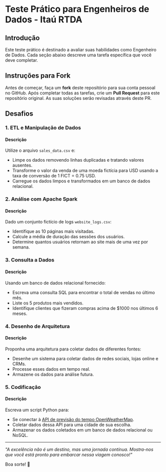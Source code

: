 # Teste Prático para Engenheiros de Dados - Itaú RTDA

## Introdução

Este teste prático é destinado a avaliar suas habilidades como Engenheiro de Dados. Cada seção abaixo descreve uma tarefa específica que você deve completar.

## Instruções para Fork

Antes de começar, faça um **fork** deste repositório para sua conta pessoal no GitHub. Após completar todas as tarefas, crie um **Pull Request** para este repositório original. As suas soluções serão revisadas através deste PR.

## Desafios

### 1. ETL e Manipulação de Dados

#### Descrição

Utilize o arquivo `sales_data.csv` e:

- Limpe os dados removendo linhas duplicadas e tratando valores ausentes.
- Transforme o valor da venda de uma moeda fictícia para USD usando a taxa de conversão de 1 FICT = 0.75 USD.
- Carregue os dados limpos e transformados em um banco de dados relacional.

### 2. Análise com Apache Spark

#### Descrição

Dado um conjunto fictício de logs `website_logs.csv`:

- Identifique as 10 páginas mais visitadas.
- Calcule a média de duração das sessões dos usuários.
- Determine quantos usuários retornam ao site mais de uma vez por semana.

### 3. Consulta a Dados

#### Descrição

Usando um banco de dados relacional fornecido:

- Escreva uma consulta SQL para encontrar o total de vendas no último mês.
- Liste os 5 produtos mais vendidos.
- Identifique clientes que fizeram compras acima de $1000 nos últimos 6 meses.

### 4. Desenho de Arquitetura

#### Descrição

Proponha uma arquitetura para coletar dados de diferentes fontes:

- Desenhe um sistema para coletar dados de redes sociais, lojas online e CRMs.
- Processe esses dados em tempo real.
- Armazene os dados para análise futura.

### 5. Codificação

#### Descrição

Escreva um script Python para:

- Se conectar à [API de previsão do tempo OpenWeatherMap](https://openweathermap.org/api).
- Coletar dados dessa API para uma cidade de sua escolha.
- Armazenar os dados coletados em um banco de dados relacional ou NoSQL.

---

*"A excelência não é um destino, mas uma jornada contínua. Mostra-nos que você está pronto para embarcar nessa viagem conosco!"*

Boa sorte! 🚀
